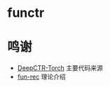 # functr





# 鸣谢
* [DeepCTR-Torch](https://github.com/shenweichen/DeepCTR-Torch.git) 主要代码来源
* [fun-rec](https://datawhalechina.github.io/fun-rec/#/) 理论介绍

